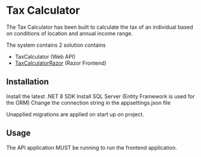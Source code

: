 # Tax Calculator

The Tax Calculator has been built to calculate the tax of an individual based on conditions of location and annual income range.

The system contains 2 solution contains
 - TaxCalculator (Web API)
 - [TaxCalculatorRazor](https://github.com/jamesomitron/TaxCalculationRazor) (Razor Frontend)


## Installation

Install the latest .NET 8 SDK
Install SQL Server (Entity Framework is used for the ORM)
Change the connection string in the appsettings.json file

Unapplied migrations are applied on start up on project.

## Usage

The API application MUST be running to run the frontend application.
